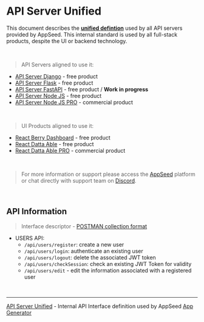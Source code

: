 # API Server Unified 

This document describes the **[unified defintion](https://docs.appseed.us/boilerplate-code/api-unified-definition)** used by all API servers provided by AppSeed. This internal standard is used by all full-stack products, despite the UI or backend technology. 

<br />

> API Servers aligned to use it: 

- [API Server Django](https://github.com/app-generator/api-server-django) - free product
- [API Server Flask](https://github.com/app-generator/api-server-flask) - free product
- [API Server FastAPI](#) - free product / **Work in progress**
- [API Server Node JS](https://github.com/app-generator/api-server-nodejs) - free product
- [API Server Node JS PRO](https://github.com/app-generator/api-server-nodejs) - commercial product
 
 <br />

> UI Products aligned to use it:

- [React Berry Dashboard](https://appseed.us/product/react-node-js-berry-dashboard) - free product
- [React Datta Able](https://github.com/app-generator/react-datta-able-dashboard) - free product
- [React Datta Able PRO](https://appseed.us/product/react-node-js-datta-able-pro) - commercial product

<br />

> For more information or support please access the [AppSeed](https://appseed.us/) platform or chat directly with support team on [Discord](https://appseed.us/support).

<br />

## API Information

> Interface descriptor - [POSTMAN collection format](https://github.com/app-generator/api-unified-definition/blob/main/api.postman_collection.json)

- USERS API: 
  - `/api/users/register`: create a new user
  - `/api/users/login`: authenticate an existing user
  - `/api/users/logout`: delete the associated JWT token 
  - `/api/users/checkSession`: check an existing JWT Token for validity
  - `/api/users/edit` - edit the information associated with a registered user

<br />

---
[API Server Unified](https://docs.appseed.us/boilerplate-code/api-unified-definition) - Internal API Interface definition used by AppSeed [App Generator](https://appseed.us) 

